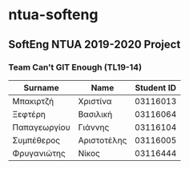# ntua-softeng
## SoftEng NTUA 2019-2020 Project
### Team Can't GIT Enough (TL19-14)
[//]: # (Alphabetically, surname)

Surname | Name | Student ID 
--- | --- | ---
Μπακιρτζή | Χριστίνα | 03116013
Ξεφτέρη | Βασιλική | 03116064
Παπαγεωργίου | Γιάννης | 03116104
Συμπέθερος | Αριστοτέλης  | 03116005
Φρυγανιώτης | Νίκος | 03116444







